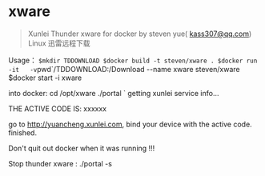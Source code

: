 # xware
>Xunlei Thunder xware for docker 
>by steven yue( kass307@qq.com)
>Linux 迅雷远程下载

Usage：
`
$mkdir TDDOWNLOAD
$docker build -t steven/xware .
$docker run -it   -v `pwd`/TDDOWNLOAD:/Download --name xware steven/xware
$docker start -i xware

into docker:
cd /opt/xware
./portal
`
getting xunlei service info...

THE ACTIVE CODE IS: xxxxxx

go to http://yuancheng.xunlei.com, bind your device with the active code.
finished.

Don't quit out docker when it was running !!!

Stop thunder xware :
./portal -s



